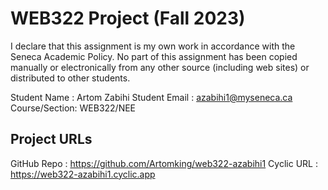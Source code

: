 # WEB322 Project (Fall 2023)

I declare that this assignment is my own work in accordance with the Seneca Academic Policy.
No part of this assignment has been copied manually or electronically from any other source
(including web sites) or distributed to other students.

Student Name  : Artom Zabihi
Student Email : azabihi1@myseneca.ca
Course/Section: WEB322/NEE

## Project URLs

GitHub Repo   : https://github.com/Artomking/web322-azabihi1
Cyclic URL    : https://web322-azabihi1.cyclic.app 
